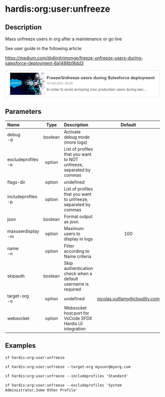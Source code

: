 <!-- This file has been generated with command 'sf hardis:doc:plugin:generate'. Please do not update it manually or it may be overwritten -->
# hardis:org:user:unfreeze

## Description

Mass unfreeze users in org after a maintenance or go live

See user guide in the following article

<https://medium.com/@dimitrimonge/freeze-unfreeze-users-during-salesforce-deployment-8a1488bf8dd3>

[![How to freeze / unfreeze users during a Salesforce deployment](https://github.com/hardisgroupcom/sfdx-hardis/raw/main/docs/assets/images/article-freeze.jpg)](https://medium.com/@dimitrimonge/freeze-unfreeze-users-during-salesforce-deployment-8a1488bf8dd3)

## Parameters

| Name                   |  Type   | Description                                                         |             Default             | Required | Options |
|:-----------------------|:-------:|:--------------------------------------------------------------------|:-------------------------------:|:--------:|:-------:|
| debug<br/>-d           | boolean | Activate debug mode (more logs)                                     |                                 |          |         |
| excludeprofiles<br/>-e | option  | List of profiles that you want to NOT unfreeze, separated by commas |                                 |          |         |
| flags-dir              | option  | undefined                                                           |                                 |          |         |
| includeprofiles<br/>-p | option  | List of profiles that you want to unfreeze, separated by commas     |                                 |          |         |
| json                   | boolean | Format output as json.                                              |                                 |          |         |
| maxuserdisplay<br/>-m  | option  | Maximum users to display in logs                                    |               100               |          |         |
| name<br/>-n            | option  | Filter according to Name criteria                                   |                                 |          |         |
| skipauth               | boolean | Skip authentication check when a default username is required       |                                 |          |         |
| target-org<br/>-o      | option  | undefined                                                           | <nicolas.vuillamy@cloudity.com> |          |         |
| websocket              | option  | Websocket host:port for VsCode SFDX Hardis UI integration           |                                 |          |         |

## Examples

```shell
sf hardis:org:user:unfreeze
```

```shell
sf hardis:org:user:unfreeze --target-org myuser@myorg.com
```

```shell
sf hardis:org:user:unfreeze --includeprofiles 'Standard'
```

```shell
sf hardis:org:user:unfreeze --excludeprofiles 'System Administrator,Some Other Profile'
```


